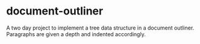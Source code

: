 # document-outliner
A two day project to implement a tree data structure in a document outliner.
Paragraphs are given a depth and indented accordingly.
